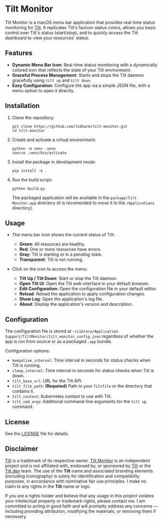 # Tilt Monitor

Tilt Monitor is a macOS menu bar application that provides real-time status monitoring for [Tilt](https://tilt.dev/). It replicates Tilt's favicon status colors, allows you basic control over Tilt's status (start/stop), and to quickly access the Tilt dashboard to view your resources' status.

## Features

- **Dynamic Menu Bar Icon**: Real-time status monitoring with a dynamically colored icon that reflects the state of your Tilt environment.
- **Graceful Process Management**: Starts and stops the Tilt daemon gracefully using `tilt up` and `tilt down`.
- **Easy Configuration**: Configure the app via a simple JSON file, with a menu option to open it directly.

## Installation

1. Clone the repository:
   ```
   git clone https://github.com/tidharm/tilt-monitor.git
   cd tilt-monitor
   ```

2. Create and activate a virtual environment:
   ```
   python -m venv .venv
   source .venv/bin/activate
   ```

3. Install the package in development mode:
   ```
   pip install -e .
   ```

4. Run the build script:
   ```
   python build.py
   ```

   The packaged application will be available in the `package/Tilt Monitor.app` directory (it is recomended to move it to the `/Applications` directory).

## Usage

- The menu bar icon shows the current status of Tilt:
  - **Green**: All resources are healthy.
  - **Red**: One or more resources have errors.
  - **Gray**: Tilt is starting or in a pending state.
  - **Transparent**: Tilt is not running.

- Click on the icon to access the menu:
  - **Tilt Up / Tilt Down**: Start or stop the Tilt daemon.
  - **Open Tilt UI**: Open the Tilt web interface in your default browser.
  - **Edit Configuration**: Open the configuration file in your default editor.
  - **Reload**: Reload the application to apply configuration changes.
  - **Show Log**: Open the application's log file.
  - **About**: Display the application's version and description.

## Configuration

The configuration file is stored at `~/Library/Application Support/TiltMonitor/tilt_monitor_config.json` regardless of whether the app is run from source or as a packaged `.app` bundle.

Configuration options:
- `keepalive_interval`: Time interval in seconds for status checks when Tilt is running.
- `sleep_interval`: Time interval in seconds for status checks when Tilt is down.
- `tilt_base_url`: URL for the Tilt API.
- `tilt_file_path`: **(Required)** Path to your `Tiltfile` or the directory that contains it.
- `tilt_context`: Kubernetes context to use with Tilt.
- `tilt_cmd_args`: Additional command-line arguments for the `tilt up` command.

## License

See the [LICENSE](LICENSE) file for details.

## Disclaimer

[Tilt](https://tilt.dev/) is a trademark of its respective owner. [Tilt Monitor](https://github.com/tidharm/tilt-monitor) is an independent project and is not affiliated with, endorsed by, or sponsored by [Tilt](https://tilt.dev/) or the [Tilt.dev](https://github.com/tilt-dev) team.
The use of the **Tilt** name and associated branding elements (including iconography) is solely for identification and compatibility purposes, in accordance with nominative fair use principles. I make no claim to any rights in the **Tilt** name or logo.

If you are a rights holder and believe that any usage in this project violates your intellectual property or trademark rights, please contact me. I am committed to acting in good faith and will promptly address any concerns — including providing attribution, modifying the materials, or removing them if necessary.

 
